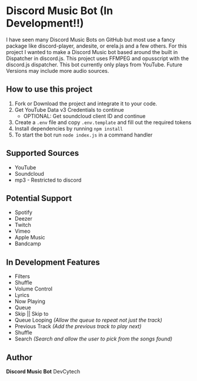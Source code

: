 # Discord Music Bot (In Development!!)

I have seen many Discord Music Bots on GitHub but most use a fancy package like discord-player, andesite, or erela.js and a few others. For this project I wanted to make a Discord Music bot based around the built in Dispatcher in discord.js. This project uses FFMPEG and opusscript with the discord.js dispatcher. This bot currently only plays from YouTube. Future Versions may include more audio sources.

## How to use this project

1. Fork or Download the project and integrate it to your code.
2. Get YouTube Data v3 Credentials to continue
    - OPTIONAL: Get soundcloud client ID and continue
3. Create a `.env` file and copy `.env.template` and fill out the required tokens
4. Install dependencies by running `npm install`
5. To start the bot run `node index.js` in a command handler

## Supported Sources

-   YouTube
-   Soundcloud
-   mp3 - Restricted to discord

## Potential Support

-   Spotify
-   Deezer
-   Twitch
-   Vimeo
-   Apple Music
-   Bandcamp

## In Development Features

-   Filters
-   Shuffle
-   Volume Control
-   Lyrics
-   Now Playing
-   Queue
-   Skip || Skip to
-   Queue Looping _(Allow the queue to repeat not just the track)_
-   Previous Track _(Add the previous track to play next)_
-   Shuffle
-   Search _(Search and allow the user to pick from the songs found)_

## Author

**Discord Music Bot** DevCytech
